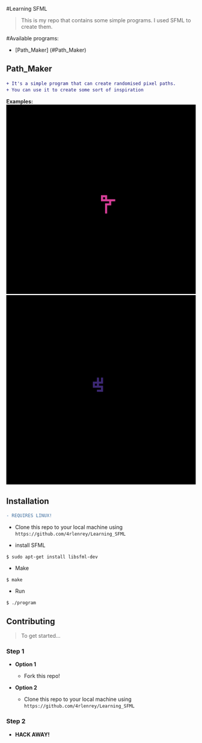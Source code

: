#Learning SFML
>This is my repo that contains some simple programs.
>I used SFML to create them.

#Available programs:
- [Path_Maker] (#Path_Maker)


## Path_Maker
```diff
+ It's a simple program that can create randomised pixel paths.
+ You can use it to create some sort of inspiration
```

**Examples:**
![Example](Path_maker/Examples/Path_03.png)
![Example](Path_maker/Examples/Path_04.png)

## Installation
```diff
- REQUIRES LINUX!
```

- Clone this repo to your local machine using
`https://github.com/4rlenrey/Learning_SFML`

- install SFML
```shell
$ sudo apt-get install libsfml-dev
```

- Make
```shell
$ make
```

- Run
```shell
$ ./program
```

## Contributing

> To get started...

### Step 1

- **Option 1**
    - Fork this repo!

- **Option 2**
    - Clone this repo to your local machine using `https://github.com/4rlenrey/Learning_SFML`

### Step 2

- **HACK AWAY!**
